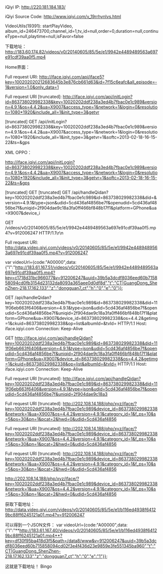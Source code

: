 
iQiyi IP:
http://220.181.184.183/

iQiyi Source Code:
http://www.iqiyi.com/v_19rrhynlvs.html


VideoUtils(19391): startPlayVideo, album_id=246473700,channel_id=1,tv_id=null,order=0,duration=null,continueType=null,playtime=null,isFavor=false


下载地址：
http://183.60.174.82/videos/v0/20140605/85/5e/e1/9942e4489489563a697e91cdf39aa0f5.mp4

Home界面：

Full request URI: http://iface.iqiyi.com/api/iface5?key=100202020212683645b3e876cb661d63&id=7f15c6eafc&all_episode=-1&version=1.0&only_data=1


Full request URI [truncated]: 
http://iface.iqiyi.com/api/initLogin?id=863738029982338&key=10020202ddf238a3ed4b7fbac0e1c989&version=4.9.1&os=4.4.2&ua=X9007&access_type=1&network=1&login=0&resolution=1080*1920&include_all=1&init_type=3&getvr


[truncated] GET /api/initLogin?id=863738029982338&key=10020202ddf238a3ed4b7fbac0e1c989&version=4.9.1&os=4.4.2&ua=X9007&access_type=1&network=1&login=0&resolution=1080*1920&include_all=1&init_type=3&getvr=1&softc=2013-02-18-16-15-22&ts=&gps

XML OPPO：

http://iface.iqiyi.com/api/initLogin?id=863738029982338&key=10020202ddf238a3ed4b7fbac0e1c989&version=4.9.1&os=4.4.2&ua=X9007&access_type=1&network=1&login=0&resolution=1080*1920&include_all=1&init_type=3&getvr=1&softc=2013-02-18-16-15-22&ts=&gps

[truncated] GET 
[truncated] GET /api/handleQidan?key=10020202ddf238a3ed4b7fbac0e1c989&id=863738029982338&did=&version=4.9.1&type=json&udid=5cd436af4856be7f&openudid=5cd436af4856be7f&uniqid=2f904dae9c18a3fa0ff466bf848b17f1&platform=GPhone&ua=X9007&device_i


GET /videos/v0/20140605/85/5e/e1/9942e4489489563a697e91cdf39aa0f5.mp4?v=912006247 HTTP/1.1\r\n


Full request URI: http://data.video.qiyi.com/videos/v0/20140605/85/5e/e1/9942e4489489563a697e91cdf39aa0f5.mp4?v=912006247


var videoUrl={code:"A00000",data:{"l":"http://183.61.167.51/videos/v0/20140605/85/5e/e1/9942e4489489563a697e91cdf39aa0f5.mp4?key=c1718d31bc966077&v=912006247&uuid=39b5a3dcdf8036eed60b715858094cd0fb3154d23132da8093a365aee0d0df8d","t":"CT|GuangDong_ShenZhen-218.17.162.133","z":"dongguan7_ct","h":"0","e":"0"}};


GET /api/handleQidan?key=10020202ddf238a3ed4b7fbac0e1c989&id=863738029982338&did=111f06eb663f6406&version=4.9.1&type=json&udid=5cd436af4856be7f&openudid=5cd436af4856be7f&uniqid=2f904dae9c18a3fa0ff466bf848b17f1&platform=GPhone&ua=X9007&device_id=863738029982338&os=4.4.2&getimg=1&ckuid=863738029982338&op=list&albumId=&tvId= HTTP/1.1
Host: iface.iqiyi.com
Connection: Keep-Alive


GET http://iface.iqiyi.com/api/handleQidan?key=10020202ddf238a3ed4b7fbac0e1c989&id=863738029982338&did=111f06eb663f6406&version=4.9.1&type=json&udid=5cd436af4856be7f&openudid=5cd436af4856be7f&uniqid=2f904dae9c18a3fa0ff466bf848b17f1&platform=GPhone&ua=X9007&device_id=863738029982338&os=4.4.2&getimg=1&ckuid=863738029982338&op=list&albumId=&tvId= HTTP/1.1
Host: iface.iqiyi.com
Connection: Keep-Alive



Full request URI [truncated]: http://iface.iqiyi.com/api/handleQidan?key=10020202ddf238a3ed4b7fbac0e1c989&id=863738029982338&did=111f06eb663f6406&version=4.9.1&type=json&udid=5cd436af4856be7f&openudid=5cd436af4856be7f&uniqid=2f904dae9c18a3




Full request URI [truncated]: http://202.108.14.188/php/xyz/iface/?key=10020202ddf238a3ed4b7fbac0e1c989&device_id=863738029982338&network=1&ua=X9007&os=4.4.2&version=4.9.1&category_id=1&f_ps=10&s=5&ps=30&pn=1&pcat=2&hwd=0&udid=5cd436af4856

Full request URI [truncated]: http://202.108.14.188/php/xyz/iface/?key=10020202ddf238a3ed4b7fbac0e1c989&device_id=863738029982338&network=1&ua=X9007&os=4.4.2&version=4.9.1&category_id=1&f_ps=10&s=5&ps=30&pn=1&pcat=2&hwd=0&udid=5cd436af4856

Full request URI [truncated]: http://202.108.14.188/php/xyz/iface/?key=10020202ddf238a3ed4b7fbac0e1c989&device_id=863738029982338&network=1&ua=X9007&os=4.4.2&version=4.9.1&category_id=1&f_ps=10&s=5&ps=30&pn=1&pcat=2&hwd=0&udid=5cd436af4856


http://202.108.14.188/php/xyz/iface/?key=10020202ddf238a3ed4b7fbac0e1c989&device_id=863738029982338&network=1&ua=X9007&os=4.4.2&version=4.9.1&category_id=1&f_ps=10&s=5&ps=30&pn=1&pcat=2&hwd=0&udid=5cd436af4856



获取下载地址：
http://data.video.qiyi.com/videos/v0/20140605/85/5e/e1/b116ed4938f64129bc88ff6245121a01.mp4?v=912006247

可以得到一个JSON文件：
var videoUrl={code:"A00000",data:{"l":"**http://183.61.167.40/videos/v0/20140605/85/5e/e1/b116ed4938f64129bc88ff6245121a01.mp4**?key=df30f95ba418d3f5&path=/data8/www&v=912006247&uuid=39b5a3dcdf8036eed60b715858094cd02f3e4f436d23e9859e3fe551345ba960","t":"CT|GuangDong_ShenZhen-218.17.162.133","z":"dongguan7_ct","h":"0","e":"1"}};

这就是下载地址！ Bingo



